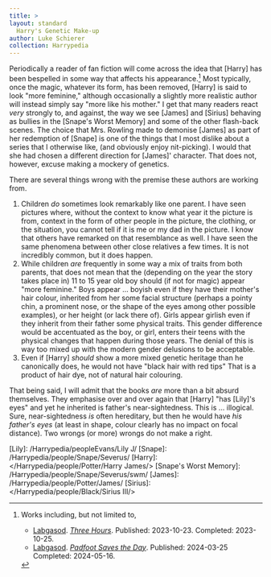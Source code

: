 ```yaml
---
title: >
layout: standard
  Harry's Genetic Make-up
author: Luke Schierer
collection: Harrypedia
---
```


Periodically a reader of fan fiction will come across the idea that [Harry] has been bespelled in some way that affects his appearance.[^250204-1]  Most typically, once the magic, whatever its form, has been removed, [Harry] is said to look "more feminine," although occasionally a slightly more realistic author will instead simply say "more like his mother."  I get that many readers react *very* strongly to, and against, the way we see [James] and [Sirius] behaving as bullies in the [Snape's Worst Memory] and some of the other flash-back scenes. The choice that Mrs. Rowling made to demonise [James] as part of her redemption of [Snape] is one of the things that I most dislike about a series that I otherwise like, (and obviously enjoy nit-picking).  I would that she had chosen a different direction for [James]' character.  That does not, however, excuse making a mockery of genetics.

There are several things wrong with the premise these authors are working from.

1. Children *do* sometimes look remarkably like one parent.  I have seen pictures where, without the context to know what year it the picture is from, context in the form of other people in the picture, the clothing, or the situation, you cannot tell if it is me or my dad in the picture.  I know that others have remarked on that resemblance as well.  I have seen the same phenomena between other close relatives a few times.  It is not incredibly common, but it does happen.
1. While children *are* frequently in some way a mix of traits from both parents, that does not mean that the (depending on the year the story takes place in) 11 to 15 year old boy should (if not for magic) appear "more feminine."  Boys appear ... boyish even if they have their mother's hair colour, inherited from her some facial structure (perhaps a pointy chin, a prominent nose, or the shape of the eyes among other possible examples), or her height (or lack there of).  Girls appear girlish even if they inherit from their father some physical traits.  This gender difference would be accentuated as the boy, or girl, enters their teens with the physical changes that happen during those years. The denial of this is way too mixed up with the modern gender delusions to be acceptable.
1. Even if [Harry] *should* show a more mixed genetic heritage than he canonically does, he would not have "black hair with red tips" That is a product of hair dye, not of natural hair colouring.

That being said, I will admit that the books *are* more than a bit absurd themselves.  They emphasise over and over again that [Harry] "has [Lily]'s eyes" and yet he inherited is father's near-sightedness.  This is ... illogical.  Sure, near-sightedness *is* often hereditary, but then he would have *his father's eyes* (at least in shape, colour clearly has no impact on focal distance).  Two wrongs (or more) wrongs do not make a right.

[Lily]: /Harrypedia/peopleEvans/Lily J/
[Snape]: /Harrypedia/people/Snape/Severus/
[Harry]: </Harrypedia/people/Potter/Harry James/>
[Snape's Worst Memory]: /Harrypedia/people/Snape/Severus/swm/
[James]: /Harrypedia/people/Potter/James/
[Sirius]: </Harrypedia/people/Black/Sirius III/>

[^250204-1]: Works including, but not limited to,
    * [Labgasod]. _[Three Hours](https://archiveofourown.org/works/51062065)_. Published: 2023-10-23. Completed: 2023-10-25.
    * [Labgasod]. _[Padfoot Saves the Day](https://archiveofourown.org/works/54718651/)_. Published: 2024-03-25 Completed: 2024-05-16.


[Labgasod]: https://archiveofourown.org/users/Labgasod/pseuds/Labgasod
